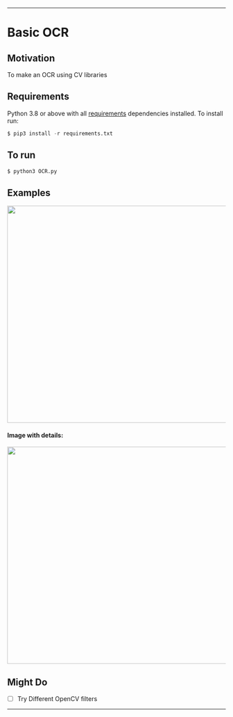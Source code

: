 ---
# Basic OCR
## Motivation
To make an OCR using CV libraries
## Requirements
Python 3.8 or above with all [requirements](requirements.txt) dependencies installed. To install run:
```python
$ pip3 install -r requirements.txt
```
## To run
```python
$ python3 OCR.py
```
## Examples

<img src="https://user-images.githubusercontent.com/52780573/103092553-9d2e8680-461d-11eb-9afb-4db03bb91c18.png" data-canonical-src="" width="800" height="500" />

#### Image with details:

<img src="https://user-images.githubusercontent.com/52780573/103092579-b0d9ed00-461d-11eb-9d89-08a10ee80b49.png" data-canonical-src="" width="800" height="500" />

## Might Do
- [ ] Try Different OpenCV filters
----
